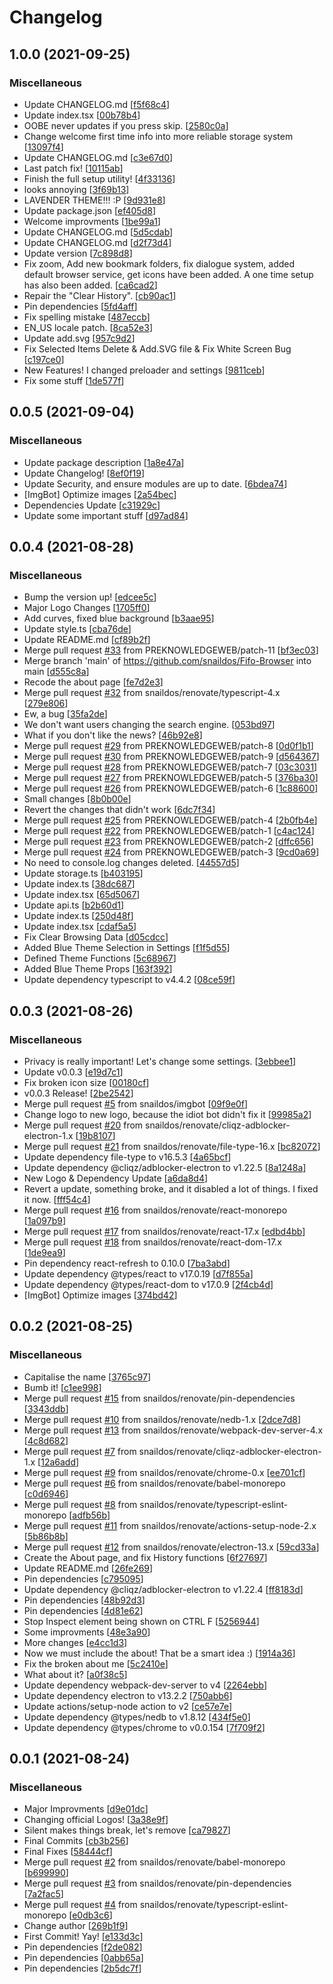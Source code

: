 # Changelog

<a name="1.0.0"></a>
## 1.0.0 (2021-09-25)

### Miscellaneous

-  Update CHANGELOG.md [[f5f68c4](https://github.com/snaildos/Fifo-Browser/commit/f5f68c4f41cc588e703ef4540f76ea9c3cf49149)]
-  Update index.tsx [[00b78b4](https://github.com/snaildos/Fifo-Browser/commit/00b78b42faf780b72e678df84355a3314ac55da2)]
-  OOBE never updates if you press skip. [[2580c0a](https://github.com/snaildos/Fifo-Browser/commit/2580c0afff5308c971cebb496d2f255fc3b768b2)]
-  Change welcome first time info into more reliable storage system [[13097f4](https://github.com/snaildos/Fifo-Browser/commit/13097f409180dbd854392df244c4b4ff907becf5)]
-  Update CHANGELOG.md [[c3e67d0](https://github.com/snaildos/Fifo-Browser/commit/c3e67d0a05f040684723f929314014ba0c7e153a)]
-  Last patch fix! [[10115ab](https://github.com/snaildos/Fifo-Browser/commit/10115ab8e64b71538b718cf5fc7f90850ee8de87)]
-  Finish the full setup utility! [[4f33136](https://github.com/snaildos/Fifo-Browser/commit/4f33136bf577c22d5c08a0c0a1cc6edf8b821d4e)]
-  looks annoying [[3f69b13](https://github.com/snaildos/Fifo-Browser/commit/3f69b131431a60638c0eb291e6a7dfc56d897e1f)]
-  LAVENDER THEME!!! :P [[9d931e8](https://github.com/snaildos/Fifo-Browser/commit/9d931e8b32c5194a472017dd03f108faff5a16ed)]
-  Update package.json [[ef405d8](https://github.com/snaildos/Fifo-Browser/commit/ef405d8b33c06a24838783e16f6d15dae4946221)]
-  Welcome improvments [[1be99a1](https://github.com/snaildos/Fifo-Browser/commit/1be99a1c5d62290611393b6d7a64fcc8d338edd4)]
-  Update CHANGELOG.md [[5d5cdab](https://github.com/snaildos/Fifo-Browser/commit/5d5cdabdaed42215c3f4786b74d8a99c6f826f37)]
-  Update CHANGELOG.md [[d2f73d4](https://github.com/snaildos/Fifo-Browser/commit/d2f73d4d2b01ffdb5eb4b0f35069f8e1416e5152)]
-  Update version [[7c898d8](https://github.com/snaildos/Fifo-Browser/commit/7c898d8bc4c14a73265048540bfb5f64c1ebdab1)]
-  Fix zoom, Add new bookmark folders, fix dialogue system, added default browser service, get icons have been added. A one time setup has also been added. [[ca6cad2](https://github.com/snaildos/Fifo-Browser/commit/ca6cad26108e99497d6d3ff445a271c42c782a55)]
-  Repair the &quot;Clear History&quot;. [[cb90ac1](https://github.com/snaildos/Fifo-Browser/commit/cb90ac1ae49dd560647f500a5a3f7eb04a4187a4)]
-  Pin dependencies [[5fd4aff](https://github.com/snaildos/Fifo-Browser/commit/5fd4aff952b17cca2455c32f74a95abb923f320d)]
-  Fix spelling mistake [[487eccb](https://github.com/snaildos/Fifo-Browser/commit/487eccbac051b638645e934895e7d5b375d37ff7)]
-  EN_US locale patch. [[8ca52e3](https://github.com/snaildos/Fifo-Browser/commit/8ca52e3d8c4be5bf35ef9e6f9037eb7c7cb74711)]
-  Update add.svg [[957c9d2](https://github.com/snaildos/Fifo-Browser/commit/957c9d27663de930bd6058f09223b81a2c08a53f)]
-  Fix Selected Items Delete &amp; Add.SVG file &amp; Fix White Screen Bug [[c197ce0](https://github.com/snaildos/Fifo-Browser/commit/c197ce071630ba3792a51a87b6ef7c786788903d)]
-  New Features! I changed preloader and settings [[9811ceb](https://github.com/snaildos/Fifo-Browser/commit/9811ceb7fc7b6962cb5cc922237298a799e24674)]
-  Fix some stuff [[1de577f](https://github.com/snaildos/Fifo-Browser/commit/1de577fea94ba23ad3700b66ec01d979d8b94633)]


<a name="0.0.5"></a>
## 0.0.5 (2021-09-04)

### Miscellaneous

-  Update package description [[1a8e47a](https://github.com/snaildos/Fifo-Browser/commit/1a8e47a7f78aced3dca582275c29e63415ebf95f)]
-  Update Changelog! [[8ef0f19](https://github.com/snaildos/Fifo-Browser/commit/8ef0f19dd7905b6938de948e06e2a1ae755c2ea2)]
-  Update Security, and ensure modules are up to date. [[6bdea74](https://github.com/snaildos/Fifo-Browser/commit/6bdea744d5bafaad223a7166b3fef9fc32dfdac0)]
-  [ImgBot] Optimize images [[2a54bec](https://github.com/snaildos/Fifo-Browser/commit/2a54bec26c66e145d82206cdfa582fd36ee69942)]
-  Dependencies Update [[c31929c](https://github.com/snaildos/Fifo-Browser/commit/c31929c5e090a3c37abdaacc8b20896eecd2b856)]
-  Update some important stuff [[d97ad84](https://github.com/snaildos/Fifo-Browser/commit/d97ad84e67dcf28c522e15118307ec7b02988843)]


<a name="0.0.4"></a>
## 0.0.4 (2021-08-28)

### Miscellaneous

-  Bump the version up! [[edcee5c](https://github.com/snaildos/Fifo-Browser/commit/edcee5cc8d048e2eaaf3abd3c647af9ec0b9e4fd)]
-  Major Logo Changes [[1705ff0](https://github.com/snaildos/Fifo-Browser/commit/1705ff005067e5733da17a4480fb0a1410b9887c)]
-  Add curves, fixed blue background [[b3aae95](https://github.com/snaildos/Fifo-Browser/commit/b3aae95bc125c1b7bc975fb0d270d2bce9555aa0)]
-  Update style.ts [[cba76de](https://github.com/snaildos/Fifo-Browser/commit/cba76defeab18932c16f0bc8f4fede538960b81d)]
-  Update README.md [[cf89b2f](https://github.com/snaildos/Fifo-Browser/commit/cf89b2f5f6d8addfde95180fbb13dde63e7a192c)]
-  Merge pull request [#33](https://github.com/snaildos/Fifo-Browser/issues/33) from PREKNOWLEDGEWEB/patch-11 [[bf3ec03](https://github.com/snaildos/Fifo-Browser/commit/bf3ec03699bcb0cf747af37a22fd9b90a30d4fd3)]
-  Merge branch &#x27;main&#x27; of https://github.com/snaildos/Fifo-Browser into main [[d555c8a](https://github.com/snaildos/Fifo-Browser/commit/d555c8a1d3db6939a3c7cf095b32ff3c19434c45)]
-  Recode the about page [[fe7d2e3](https://github.com/snaildos/Fifo-Browser/commit/fe7d2e39d0f9f3f61e5ccde0d00b3a9a69063de7)]
-  Merge pull request [#32](https://github.com/snaildos/Fifo-Browser/issues/32) from snaildos/renovate/typescript-4.x [[279e806](https://github.com/snaildos/Fifo-Browser/commit/279e806d5259ca6e765cec5a743a5aa76bc6a81c)]
-  Ew, a bug [[35fa2de](https://github.com/snaildos/Fifo-Browser/commit/35fa2de5e6fffd105d807649ec6d078f4c6ea1f3)]
-  We don&#x27;t want users changing the search engine. [[053bd97](https://github.com/snaildos/Fifo-Browser/commit/053bd97528e3bbd59d91c11ec13114e7b8fae5f7)]
-  What if you don&#x27;t like the news? [[46b92e8](https://github.com/snaildos/Fifo-Browser/commit/46b92e8c64f92d28dd014c1f34b00f750da219ff)]
-  Merge pull request [#29](https://github.com/snaildos/Fifo-Browser/issues/29) from PREKNOWLEDGEWEB/patch-8 [[0d0f1b1](https://github.com/snaildos/Fifo-Browser/commit/0d0f1b1433891f969ee2b0a074b6948c7c025dbf)]
-  Merge pull request [#30](https://github.com/snaildos/Fifo-Browser/issues/30) from PREKNOWLEDGEWEB/patch-9 [[d564367](https://github.com/snaildos/Fifo-Browser/commit/d5643679d10f1971ab91952c07835d56467b0f15)]
-  Merge pull request [#28](https://github.com/snaildos/Fifo-Browser/issues/28) from PREKNOWLEDGEWEB/patch-7 [[03c3031](https://github.com/snaildos/Fifo-Browser/commit/03c303134af6d27ccce1d5b822153ae4bdf70cea)]
-  Merge pull request [#27](https://github.com/snaildos/Fifo-Browser/issues/27) from PREKNOWLEDGEWEB/patch-5 [[376ba30](https://github.com/snaildos/Fifo-Browser/commit/376ba30d5e314417a312487a9fb5bed6d5be0e2d)]
-  Merge pull request [#26](https://github.com/snaildos/Fifo-Browser/issues/26) from PREKNOWLEDGEWEB/patch-6 [[1c88600](https://github.com/snaildos/Fifo-Browser/commit/1c8860021fa177bf1b9f01b23c3eb2410869ed5e)]
-  Small changes [[8b0b00e](https://github.com/snaildos/Fifo-Browser/commit/8b0b00eb42b35b09cf53b9836ee5b29d7ab568bf)]
-  Revert the changes that didn&#x27;t work [[6dc7f34](https://github.com/snaildos/Fifo-Browser/commit/6dc7f34c466d91a7efa59cdb2d5c14e2a754e66c)]
-  Merge pull request [#25](https://github.com/snaildos/Fifo-Browser/issues/25) from PREKNOWLEDGEWEB/patch-4 [[2b0fb4e](https://github.com/snaildos/Fifo-Browser/commit/2b0fb4e69bf3111b14b073f07d9602fa5392f782)]
-  Merge pull request [#22](https://github.com/snaildos/Fifo-Browser/issues/22) from PREKNOWLEDGEWEB/patch-1 [[c4ac124](https://github.com/snaildos/Fifo-Browser/commit/c4ac1247b2927d123e2f86a9e169ddd7386531e1)]
-  Merge pull request [#23](https://github.com/snaildos/Fifo-Browser/issues/23) from PREKNOWLEDGEWEB/patch-2 [[dffc656](https://github.com/snaildos/Fifo-Browser/commit/dffc65696636642690f8d60c914b6435ca41ee6c)]
-  Merge pull request [#24](https://github.com/snaildos/Fifo-Browser/issues/24) from PREKNOWLEDGEWEB/patch-3 [[9cd0a69](https://github.com/snaildos/Fifo-Browser/commit/9cd0a694718da6c7fb030eef4887095318086dab)]
-  No need to console.log changes deleted. [[44557d5](https://github.com/snaildos/Fifo-Browser/commit/44557d5e78726c5855266d0b1e06bb0b0cc446fa)]
-  Update storage.ts [[b403195](https://github.com/snaildos/Fifo-Browser/commit/b403195ba502df1e8980768150ef11a148d51260)]
-  Update index.ts [[38dc687](https://github.com/snaildos/Fifo-Browser/commit/38dc687b4bc41ed54ef66f86f4905b2191f8f888)]
-  Update index.tsx [[65d5067](https://github.com/snaildos/Fifo-Browser/commit/65d50672a7dc3952c06db7c9a8de930dc8646b7a)]
-  Update api.ts [[b2b60d1](https://github.com/snaildos/Fifo-Browser/commit/b2b60d1a81009b61d03be596498ec6737d6accc5)]
-  Update index.ts [[250d48f](https://github.com/snaildos/Fifo-Browser/commit/250d48fdc3b3384451784d5544f5bad862b12206)]
-  Update index.tsx [[cdaf5a5](https://github.com/snaildos/Fifo-Browser/commit/cdaf5a5da65b672344d698a278f082180c57aab5)]
-  Fix Clear Browsing Data [[d05cdcc](https://github.com/snaildos/Fifo-Browser/commit/d05cdcc74c01685f5b81a6b110c1d5c88338056e)]
-  Added Blue Theme Selection in Settings [[f1f5d55](https://github.com/snaildos/Fifo-Browser/commit/f1f5d551e18ff4eb9242a0529f4eb47120171163)]
-  Defined Theme Functions [[5c68967](https://github.com/snaildos/Fifo-Browser/commit/5c68967f3d1907cbe7031d4147920876a29858e3)]
-  Added Blue Theme Props [[163f392](https://github.com/snaildos/Fifo-Browser/commit/163f3928e7674e7969ac0ac5ebaedaf0ceecd99e)]
-  Update dependency typescript to v4.4.2 [[08ce59f](https://github.com/snaildos/Fifo-Browser/commit/08ce59fde55a1e4fd6318709d0cb1a27328030ad)]


<a name="0.0.3"></a>
## 0.0.3 (2021-08-26)

### Miscellaneous

-  Privacy is really important! Let&#x27;s change some settings. [[3ebbee1](https://github.com/snaildos/Fifo-Browser/commit/3ebbee16403f3686b33191ec35c04285268b92ac)]
-  Update v0.0.3 [[e19d7c1](https://github.com/snaildos/Fifo-Browser/commit/e19d7c1ed9b446dca9429b60e309ba4dea2b85ed)]
-  Fix broken icon size [[00180cf](https://github.com/snaildos/Fifo-Browser/commit/00180cf9209fa963e4b4744cbc2e24de89deb196)]
-  v0.0.3 Release! [[2be2542](https://github.com/snaildos/Fifo-Browser/commit/2be2542bd21cce70783e83941379d88d4057fc88)]
-  Merge pull request [#5](https://github.com/snaildos/Fifo-Browser/issues/5) from snaildos/imgbot [[09f9e0f](https://github.com/snaildos/Fifo-Browser/commit/09f9e0fceff347d27b7188297b4c5e8f2482525e)]
-  Change logo to new logo, because the idiot bot didn&#x27;t fix it [[99985a2](https://github.com/snaildos/Fifo-Browser/commit/99985a208016c84da9b941797badd3a131959311)]
-  Merge pull request [#20](https://github.com/snaildos/Fifo-Browser/issues/20) from snaildos/renovate/cliqz-adblocker-electron-1.x [[19b8107](https://github.com/snaildos/Fifo-Browser/commit/19b8107c708cdf9329eb4aae64ea250fe8cf3f7c)]
-  Merge pull request [#21](https://github.com/snaildos/Fifo-Browser/issues/21) from snaildos/renovate/file-type-16.x [[bc82072](https://github.com/snaildos/Fifo-Browser/commit/bc82072d456b65cb22e953b1c715caaddf4eb9a5)]
-  Update dependency file-type to v16.5.3 [[4a65bcf](https://github.com/snaildos/Fifo-Browser/commit/4a65bcfdba4d0b61b740e035ae8f05645387222d)]
-  Update dependency @cliqz/adblocker-electron to v1.22.5 [[8a1248a](https://github.com/snaildos/Fifo-Browser/commit/8a1248aa163909ae15f3fd0fda913ac5528aac4e)]
-  New Logo &amp; Dependency Update [[a6da8d4](https://github.com/snaildos/Fifo-Browser/commit/a6da8d43a38eb71e08aed9088e74c172bbc7ba47)]
-  Revert a update, something broke, and it disabled a lot of things. I fixed it now. [[fff54c4](https://github.com/snaildos/Fifo-Browser/commit/fff54c406e4e42f090391bdc4f7181f2e2e6a43b)]
-  Merge pull request [#16](https://github.com/snaildos/Fifo-Browser/issues/16) from snaildos/renovate/react-monorepo [[1a097b9](https://github.com/snaildos/Fifo-Browser/commit/1a097b926663404ecff60e7b029e2d0f2b41c4db)]
-  Merge pull request [#17](https://github.com/snaildos/Fifo-Browser/issues/17) from snaildos/renovate/react-17.x [[edbd4bb](https://github.com/snaildos/Fifo-Browser/commit/edbd4bb4e852899128dc98aa285d1c2a8ea018cc)]
-  Merge pull request [#18](https://github.com/snaildos/Fifo-Browser/issues/18) from snaildos/renovate/react-dom-17.x [[1de9ea9](https://github.com/snaildos/Fifo-Browser/commit/1de9ea93f561519b3c6e24da887109e24d56d84c)]
-  Pin dependency react-refresh to 0.10.0 [[7ba3abd](https://github.com/snaildos/Fifo-Browser/commit/7ba3abd4b8653ea09c869ece48d2933d101db14d)]
-  Update dependency @types/react to v17.0.19 [[d7f855a](https://github.com/snaildos/Fifo-Browser/commit/d7f855a3eb4876abac55fe4ad9a0910436994a51)]
-  Update dependency @types/react-dom to v17.0.9 [[2f4cb4d](https://github.com/snaildos/Fifo-Browser/commit/2f4cb4d509984d3564299bdfb86b3259e5bda114)]
-  [ImgBot] Optimize images [[374bd42](https://github.com/snaildos/Fifo-Browser/commit/374bd4285e6afefb74708d3f7277d0d5222dd2f4)]


<a name="0.0.2"></a>
## 0.0.2 (2021-08-25)

### Miscellaneous

-  Capitalise the name [[3765c97](https://github.com/snaildos/Fifo-Browser/commit/3765c97c0561a1975455c973c0a2f723fc4f628e)]
-  Bumb it! [[c1ee998](https://github.com/snaildos/Fifo-Browser/commit/c1ee9981969d2cbea986962d6550e54de8a76455)]
-  Merge pull request [#15](https://github.com/snaildos/Fifo-Browser/issues/15) from snaildos/renovate/pin-dependencies [[3343ddb](https://github.com/snaildos/Fifo-Browser/commit/3343ddb57309bba4a79d8454807b50f524383dee)]
-  Merge pull request [#10](https://github.com/snaildos/Fifo-Browser/issues/10) from snaildos/renovate/nedb-1.x [[2dce7d8](https://github.com/snaildos/Fifo-Browser/commit/2dce7d84d3617ea93c71a3e0890dc55379b28217)]
-  Merge pull request [#13](https://github.com/snaildos/Fifo-Browser/issues/13) from snaildos/renovate/webpack-dev-server-4.x [[4c8d682](https://github.com/snaildos/Fifo-Browser/commit/4c8d6824d304226aa4c9eb96ec8665325306c7ea)]
-  Merge pull request [#7](https://github.com/snaildos/Fifo-Browser/issues/7) from snaildos/renovate/cliqz-adblocker-electron-1.x [[12a6add](https://github.com/snaildos/Fifo-Browser/commit/12a6addd12767ed85fba930d5e175238abd4badf)]
-  Merge pull request [#9](https://github.com/snaildos/Fifo-Browser/issues/9) from snaildos/renovate/chrome-0.x [[ee701cf](https://github.com/snaildos/Fifo-Browser/commit/ee701cf656e6a116658bc29346ecc9569c923a02)]
-  Merge pull request [#6](https://github.com/snaildos/Fifo-Browser/issues/6) from snaildos/renovate/babel-monorepo [[c0d6946](https://github.com/snaildos/Fifo-Browser/commit/c0d69465ffc832bcb5a505ed510a545dd7db0f96)]
-  Merge pull request [#8](https://github.com/snaildos/Fifo-Browser/issues/8) from snaildos/renovate/typescript-eslint-monorepo [[adfb56b](https://github.com/snaildos/Fifo-Browser/commit/adfb56b923cdc5b285aa1cb42abedfe68846a884)]
-  Merge pull request [#11](https://github.com/snaildos/Fifo-Browser/issues/11) from snaildos/renovate/actions-setup-node-2.x [[5b86b8b](https://github.com/snaildos/Fifo-Browser/commit/5b86b8b575b700e0ec5bff1c34a528a54ed9ab01)]
-  Merge pull request [#12](https://github.com/snaildos/Fifo-Browser/issues/12) from snaildos/renovate/electron-13.x [[59cd33a](https://github.com/snaildos/Fifo-Browser/commit/59cd33ab052109ef0b123891ecd7ed2d7ba50ad1)]
-  Create the About page, and fix History functions [[6f27697](https://github.com/snaildos/Fifo-Browser/commit/6f27697ca48a3dec6d251ad305e64667836c9eea)]
-  Update README.md [[26fe269](https://github.com/snaildos/Fifo-Browser/commit/26fe269cf99a3546568fff1740c2841757809ce9)]
-  Pin dependencies [[c795095](https://github.com/snaildos/Fifo-Browser/commit/c79509597604046f215482f47c5e84ff2151f1b7)]
-  Update dependency @cliqz/adblocker-electron to v1.22.4 [[ff8183d](https://github.com/snaildos/Fifo-Browser/commit/ff8183d092c483d088250a6ca70ef189db6e1db4)]
-  Pin dependencies [[48b92d3](https://github.com/snaildos/Fifo-Browser/commit/48b92d37bb15cdc25e96e1849741be41d3a9b5df)]
-  Pin dependencies [[4d81e62](https://github.com/snaildos/Fifo-Browser/commit/4d81e624d1c196f12d70437d39641a6359f3df83)]
-  Stop Inspect element being shown on CTRL F [[5256944](https://github.com/snaildos/Fifo-Browser/commit/5256944aa427c9e5f1941d12491869ae8482d6be)]
-  Some improvments [[48e3a90](https://github.com/snaildos/Fifo-Browser/commit/48e3a9080eda27ff1660d1c4b0de238a55690747)]
-  More changes [[e4cc1d3](https://github.com/snaildos/Fifo-Browser/commit/e4cc1d3612548d1b3bcf2933d173a6514b8be63c)]
-  Now we must include the about! That be a smart idea :) [[1914a36](https://github.com/snaildos/Fifo-Browser/commit/1914a36526bbcb9da3f9436fcf3b5409cdb5bdc7)]
-  Fix the broken about me [[5c2410e](https://github.com/snaildos/Fifo-Browser/commit/5c2410eae9053b03c0b64a90ae53746e85c48a64)]
-  What about it? [[a0f38c5](https://github.com/snaildos/Fifo-Browser/commit/a0f38c5a668c80905ce3cd9c95cdeacc08a0e91c)]
-  Update dependency webpack-dev-server to v4 [[2264ebb](https://github.com/snaildos/Fifo-Browser/commit/2264ebb9b90132451e8639c848566970e6fb41d8)]
-  Update dependency electron to v13.2.2 [[750abb6](https://github.com/snaildos/Fifo-Browser/commit/750abb62887d4c617a051d42e245a9812c376de9)]
-  Update actions/setup-node action to v2 [[ce57e7e](https://github.com/snaildos/Fifo-Browser/commit/ce57e7ef582ffdc988ecfb847331f149560e8404)]
-  Update dependency @types/nedb to v1.8.12 [[434f5e0](https://github.com/snaildos/Fifo-Browser/commit/434f5e0c9efa8d4a113d29d44854ffc9bfd14006)]
-  Update dependency @types/chrome to v0.0.154 [[7f709f2](https://github.com/snaildos/Fifo-Browser/commit/7f709f2e9f10db1ef5b528068d9a85e318f9fb1b)]


<a name="0.0.1"></a>
## 0.0.1 (2021-08-24)

### Miscellaneous

-  Major Improvments [[d9e01dc](https://github.com/snaildos/Fifo-Browser/commit/d9e01dc3f8f98c3da176d03e5ea03812db6b4bb2)]
-  Changing official Logos! [[3a38e9f](https://github.com/snaildos/Fifo-Browser/commit/3a38e9f3789efa5ff7ae6a6c48f9b5b4b07ad8e8)]
-  Silent makes things break, let&#x27;s remove [[ca79827](https://github.com/snaildos/Fifo-Browser/commit/ca798275d1ad1552c019a8c71013b6a32ea78672)]
-  Final Commits [[cb3b256](https://github.com/snaildos/Fifo-Browser/commit/cb3b256e42126e79e3f66eb11d6861bd12916507)]
-  Final Fixes [[58444cf](https://github.com/snaildos/Fifo-Browser/commit/58444cf47b194ec163e39aa20f577824be460ce6)]
-  Merge pull request [#2](https://github.com/snaildos/Fifo-Browser/issues/2) from snaildos/renovate/babel-monorepo [[b699990](https://github.com/snaildos/Fifo-Browser/commit/b6999908a9cba4ca6e1bd8649f7ee8cec50431ff)]
-  Merge pull request [#3](https://github.com/snaildos/Fifo-Browser/issues/3) from snaildos/renovate/pin-dependencies [[7a2fac5](https://github.com/snaildos/Fifo-Browser/commit/7a2fac599678e8c36bb2b840c8b7acf3006d82d4)]
-  Merge pull request [#4](https://github.com/snaildos/Fifo-Browser/issues/4) from snaildos/renovate/typescript-eslint-monorepo [[e0db3c6](https://github.com/snaildos/Fifo-Browser/commit/e0db3c6be51af1ca593ba8041a898fa5837efedc)]
-  Change author [[269b1f9](https://github.com/snaildos/Fifo-Browser/commit/269b1f944e9589ded2aff5c1dd111346f73db3bd)]
-  First Commit! Yay! [[e133d3c](https://github.com/snaildos/Fifo-Browser/commit/e133d3cc00001a493c52a90579d1d7e6b4cc1018)]
-  Pin dependencies [[f2de082](https://github.com/snaildos/Fifo-Browser/commit/f2de08217b25831ca38ec73efcd55c4c1bcad6e3)]
-  Pin dependencies [[0abb65a](https://github.com/snaildos/Fifo-Browser/commit/0abb65af67ec22afdc3ee5da81a2e4ae8a252ba5)]
-  Pin dependencies [[2b5dc7f](https://github.com/snaildos/Fifo-Browser/commit/2b5dc7f2858ed7855ef59cc9ef316235d9b8f2a2)]


